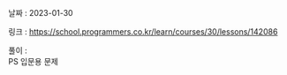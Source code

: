 날짜 : 2023-01-30  
  
링크 : https://school.programmers.co.kr/learn/courses/30/lessons/142086  
  
풀이 :  
PS 입문용 문제
